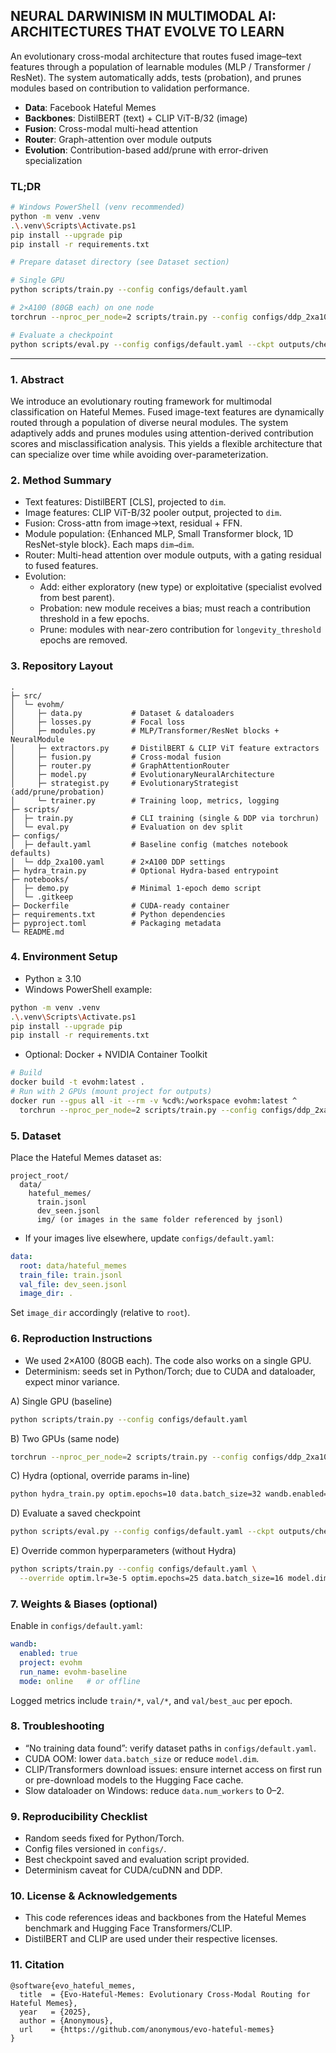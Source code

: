 ## NEURAL DARWINISM IN MULTIMODAL AI: ARCHITECTURES THAT EVOLVE TO LEARN

An evolutionary cross-modal architecture that routes fused image–text features through a population of learnable modules (MLP / Transformer / ResNet). The system automatically adds, tests (probation), and prunes modules based on contribution to validation performance.

- **Data**: Facebook Hateful Memes
- **Backbones**: DistilBERT (text) + CLIP ViT-B/32 (image)
- **Fusion**: Cross-modal multi-head attention
- **Router**: Graph-attention over module outputs
- **Evolution**: Contribution-based add/prune with error-driven specialization

### TL;DR
```bash
# Windows PowerShell (venv recommended)
python -m venv .venv
.\.venv\Scripts\Activate.ps1
pip install --upgrade pip
pip install -r requirements.txt

# Prepare dataset directory (see Dataset section)

# Single GPU
python scripts/train.py --config configs/default.yaml

# 2×A100 (80GB each) on one node
torchrun --nproc_per_node=2 scripts/train.py --config configs/ddp_2xa100.yaml

# Evaluate a checkpoint
python scripts/eval.py --config configs/default.yaml --ckpt outputs/checkpoints/best_model.pth
```

---

### 1. Abstract 
We introduce an evolutionary routing framework for multimodal classification on Hateful Memes. Fused image-text features are dynamically routed through a population of diverse neural modules. The system adaptively adds and prunes modules using attention-derived contribution scores and misclassification analysis. This yields a flexible architecture that can specialize over time while avoiding over-parameterization.

### 2. Method Summary
- Text features: DistilBERT [CLS], projected to `dim`.
- Image features: CLIP ViT-B/32 pooler output, projected to `dim`.
- Fusion: Cross-attn from image→text, residual + FFN.
- Module population: {Enhanced MLP, Small Transformer block, 1D ResNet-style block}. Each maps `dim→dim`.
- Router: Multi-head attention over module outputs, with a gating residual to fused features.
- Evolution:
  - Add: either exploratory (new type) or exploitative (specialist evolved from best parent).
  - Probation: new module receives a bias; must reach a contribution threshold in a few epochs.
  - Prune: modules with near-zero contribution for `longevity_threshold` epochs are removed.

### 3. Repository Layout
```
.
├─ src/
│  └─ evohm/
│     ├─ data.py           # Dataset & dataloaders
│     ├─ losses.py         # Focal loss
│     ├─ modules.py        # MLP/Transformer/ResNet blocks + NeuralModule
│     ├─ extractors.py     # DistilBERT & CLIP ViT feature extractors
│     ├─ fusion.py         # Cross-modal fusion
│     ├─ router.py         # GraphAttentionRouter
│     ├─ model.py          # EvolutionaryNeuralArchitecture
│     ├─ strategist.py     # EvolutionaryStrategist (add/prune/probation)
│     └─ trainer.py        # Training loop, metrics, logging
├─ scripts/
│  ├─ train.py             # CLI training (single & DDP via torchrun)
│  └─ eval.py              # Evaluation on dev split
├─ configs/
│  ├─ default.yaml         # Baseline config (matches notebook defaults)
│  └─ ddp_2xa100.yaml      # 2×A100 DDP settings
├─ hydra_train.py          # Optional Hydra-based entrypoint
├─ notebooks/
│  ├─ demo.py              # Minimal 1-epoch demo script
│  └─ .gitkeep
├─ Dockerfile              # CUDA-ready container
├─ requirements.txt        # Python dependencies
├─ pyproject.toml          # Packaging metadata
└─ README.md
```

### 4. Environment Setup
- Python ≥ 3.10
- Windows PowerShell example:
```bash
python -m venv .venv
.\.venv\Scripts\Activate.ps1
pip install --upgrade pip
pip install -r requirements.txt
```
- Optional: Docker + NVIDIA Container Toolkit
```bash
# Build
docker build -t evohm:latest .
# Run with 2 GPUs (mount project for outputs)
docker run --gpus all -it --rm -v %cd%:/workspace evohm:latest ^
  torchrun --nproc_per_node=2 scripts/train.py --config configs/ddp_2xa100.yaml
```

### 5. Dataset
Place the Hateful Memes dataset as:
```
project_root/
  data/
    hateful_memes/
      train.jsonl
      dev_seen.jsonl
      img/ (or images in the same folder referenced by jsonl)
```
- If your images live elsewhere, update `configs/default.yaml`:
```yaml
data:
  root: data/hateful_memes
  train_file: train.jsonl
  val_file: dev_seen.jsonl
  image_dir: .
```
Set `image_dir` accordingly (relative to `root`).

### 6. Reproduction Instructions
- We used 2×A100 (80GB each). The code also works on a single GPU.
- Determinism: seeds set in Python/Torch; due to CUDA and dataloader, expect minor variance.

A) Single GPU (baseline)
```bash
python scripts/train.py --config configs/default.yaml
```

B) Two GPUs (same node)
```bash
torchrun --nproc_per_node=2 scripts/train.py --config configs/ddp_2xa100.yaml
```

C) Hydra (optional, override params in-line)
```bash
python hydra_train.py optim.epochs=10 data.batch_size=32 wandb.enabled=true
```

D) Evaluate a saved checkpoint
```bash
python scripts/eval.py --config configs/default.yaml --ckpt outputs/checkpoints/best_model.pth
```

E) Override common hyperparameters (without Hydra)
```bash
python scripts/train.py --config configs/default.yaml \
  --override optim.lr=3e-5 optim.epochs=25 data.batch_size=16 model.dim=512
```


### 7. Weights & Biases (optional)
Enable in `configs/default.yaml`:
```yaml
wandb:
  enabled: true
  project: evohm
  run_name: evohm-baseline
  mode: online   # or offline
```
Logged metrics include `train/*`, `val/*`, and `val/best_auc` per epoch.

### 8. Troubleshooting
- “No training data found”: verify dataset paths in `configs/default.yaml`.
- CUDA OOM: lower `data.batch_size` or reduce `model.dim`.
- CLIP/Transformers download issues: ensure internet access on first run or pre-download models to the Hugging Face cache.
- Slow dataloader on Windows: reduce `data.num_workers` to 0–2.

### 9. Reproducibility Checklist
- Random seeds fixed for Python/Torch.
- Config files versioned in `configs/`.
- Best checkpoint saved and evaluation script provided.
- Determinism caveat for CUDA/cuDNN and DDP.

### 10. License & Acknowledgements
- This code references ideas and backbones from the Hateful Memes benchmark and Hugging Face Transformers/CLIP.
- DistilBERT and CLIP are used under their respective licenses.

### 11. Citation
```text
@software{evo_hateful_memes,
  title  = {Evo-Hateful-Memes: Evolutionary Cross-Modal Routing for Hateful Memes},
  year   = {2025},
  author = {Anonymous},
  url    = {https://github.com/anonymous/evo-hateful-memes}
}
```
